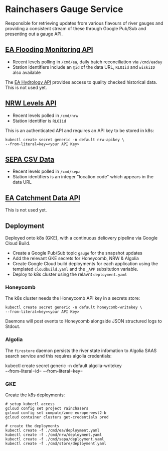 # Rainchasers Gauge Service

Responsible for retrieving updates from various flavours of river gauges and providing a consistent stream of these through Google Pub/Sub and presenting out a gauge API.

## [EA Flooding Monitoring API](http://environment.data.gov.uk/flood-monitoring/doc/reference)

- Recent levels polling in `/cmd/ea`, daily batch reconciliation via `/cmd/eaday`
- Station identifiers include an `@id` of the data URL, `RLOIid` and `wiskiID` also available

The [EA Hydrology API](https://environment.data.gov.uk/hydrology/doc/reference) provides access to quality checked historical data. This is not used yet.

## [NRW Levels API](https://api-portal.naturalresources.wales/docs/services/577521aed81b570928363e10/operations/577521e0d81b570928363e11)

- Recent levels polled in `/cmd/nrw`
- Station identifier is `RLOIid`

This is an authenticated API and requires an API key to be stored in k8s:

    kubectl create secret generic -n default nrw-apikey \
    --from-literal=key=<your API Key>

## [SEPA CSV Data](http://apps.sepa.org.uk/waterlevels/)

- Recent levels polled in `/cmd/sepa`
- Station identifiers is an integer "location code" which appears in the data URL

## [EA Catchment Data API](https://environment.data.gov.uk/catchment-planning/ui/reference)

This is not used yet.

## Deployment

Deployed onto k8s (GKE), with a continuous deliovery pipeline via Google Cloud Build.

- Create a Google Pub/Sub topic `gauge` for the snapshot updates
- Add the relevant GKE secrets for Honeycomb, NRW & Algolia
- Create Google Cloud build deployments for each application using the templated `cloudbuild.yaml` and the `_APP` subsitution variable.
- Deploy to k8s cluster using the relavnt `deployment.yaml`

### Honeycomb

The k8s cluster needs the Honeycomb API key in a secrets store:

    kubectl create secret generic -n default honeycomb-writekey \
    --from-literal=key=<your API Key>

Daemons will post events to Honeycomb alongside JSON structured logs to Stdout.

### Algolia

The `firestore` daemon persists the river state infomation to Algolia SAAS search service
and this requires algolia credentials:

kubectl create secret generic -n default algolia-writekey \
 --from-literal=id=<app ID> --from-literal=key=<admin API key>

### GKE

Create the k8s deployments:

    # setup kubectl access
    gcloud config set project rainchasers
    gcloud config set compute/zone europe-west2-b
    gcloud container clusters get-credentials prod

    # create the deployments
    kubectl create -f ./cmd/ea/deployment.yaml
    kubectl create -f ./cmd/nrw/deployment.yaml
    kubectl create -f ./cmd/sepa/deployment.yaml
    kubectl create -f ./cmd/store/deployment.yaml
